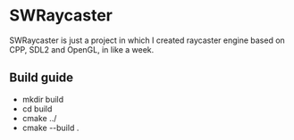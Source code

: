 # SWRaycaster
SWRaycaster is just a project in which I created raycaster engine based on CPP, SDL2 and OpenGL, in like a week.
## Build guide
* mkdir build
* cd build
* cmake ../
* cmake --build .
